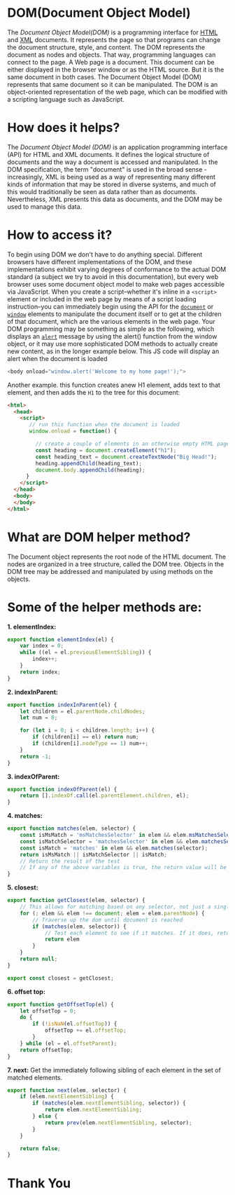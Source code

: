 # DOM(Document Object Model)
The *Document Object Model(DOM)* is a programming interface for [HTML](https://www.google.com) and [XML](https://www.google.com) documents. It represents the page so that programs can change the document structure, style, and content. The DOM represents the document as nodes and objects. That way, programming languages can connect to the page.
A Web page is a document. This document can be either displayed in the browser window or as the HTML source. But it is the same document in both cases. The Document Object Model (DOM) represents that same document so it can be manipulated. The DOM is an object-oriented representation of the web page, which can be modified with a scripting language such as JavaScript.

# How does it helps?
The *Document Object Model (DOM)* is an application programming interface (API) for HTML and XML documents. It defines the logical structure of documents and the way a document is accessed and manipulated. In the DOM specification, the term "document" is used in the broad sense - increasingly, XML is being used as a way of representing many different kinds of information that may be stored in diverse systems, and much of this would traditionally be seen as data rather than as documents. Nevertheless, XML presents this data as documents, and the DOM may be used to manage this data.

# How to access it?
To begin using DOM we don't have to do anything special. Different browsers have different implementations of the DOM, and these implementations exhibit varying degrees of conformance to the actual DOM standard (a subject we try to avoid in this documentation), but every web browser uses some document object model to make web pages accessible via JavaScript.
When you create a script–whether it's inline in a `<script>` element or included in the web page by means of a script loading instruction–you can immediately begin using the API for the [`document`](https://www.google.com) or [`window`](https://www.google.com) elements to manipulate the document itself or to get at the children of that document, which are the various elements in the web page. Your DOM programming may be something as simple as the following, which displays an [`alert`](https://www.google.com) message by using the alert() function from the window object, or it may use more sophisticated DOM methods to actually create new content, as in the longer example below.
 This JS code will display an alert when the document is loaded
 ```javascript
 <body onload="window.alert('Welcome to my home page!');">
 ```
Another example. this function creates anew H1 element, adds text to that element, and then adds the `H1` to the tree for this document:
```HTML
<html>
  <head>
    <script>
       // run this function when the document is loaded
       window.onload = function() {

         // create a couple of elements in an otherwise empty HTML page
         const heading = document.createElement("h1");
         const heading_text = document.createTextNode("Big Head!");
         heading.appendChild(heading_text);
         document.body.appendChild(heading);
      }
    </script>
  </head>
  <body>
  </body>
</html>
```

# What are DOM helper method?

The Document object represents the root node of the HTML document. The nodes are organized in a tree structure, called the DOM tree. Objects in the DOM tree may be addressed and manipulated by using methods on the objects. 

 #  Some of the helper methods are:
   
__1. elementIndex:__ 
```javascript
export function elementIndex(el) {
    var index = 0;
    while ((el = el.previousElementSibling)) {
        index++;
    }
    return index;
}
```

__2. indexInParent:__ 
```javascript
export function indexInParent(el) {
    let children = el.parentNode.childNodes;
    let num = 0;

    for (let i = 0; i < children.length; i++) {
        if (children[i] == el) return num;
        if (children[i].nodeType == 1) num++;
    }
    return -1;
}
```

__3. indexOfParent:__ 

```javascript
export function indexOfParent(el) {
    return [].indexOf.call(el.parentElement.children, el);
}
```
__4. matches:__

```javascript
export function matches(elem, selector) {
    const isMsMatch = 'msMatchesSelector' in elem && elem.msMatchesSelector(selector);
    const isMatchSelector = 'matchesSelector' in elem && elem.matchesSelector(selector)
    const isMatch = 'matches' in elem && elem.matches(selector);
    return isMsMatch || isMatchSelector || isMatch;
    // Return the result of the test
    // If any of the above variables is true, the return value will be true
}
```
__5. closest:__

```javascript
export function getClosest(elem, selector) {
    // This allows for matching based on any selector, not just a single class.
    for (; elem && elem !== document; elem = elem.parentNode) {
        // Traverse up the dom until document is reached
        if (matches(elem, selector)) {
            // Test each element to see if it matches. If it does, return it.
            return elem
        }
    }
    return null;
}

export const closest = getClosest;
```
__6. offset top:__

```javascript
export function getOffsetTop(el) {
    let offsetTop = 0;
    do {
        if (!isNaN(el.offsetTop)) {
            offsetTop += el.offsetTop;
        }
    } while (el = el.offsetParent);
    return offsetTop;
}
```
__7. next:__ Get the immediately following sibling of each element in the set of matched elements.



```javascript
export function next(elem, selector) {
    if (elem.nextElementSibling) {
        if (matches(elem.nextElementSibling, selector)) {
            return elem.nextElementSibling;
        } else {
            return prev(elem.nextElementSibling, selector);
        }
    }

    return false;
}
```
# Thank You
